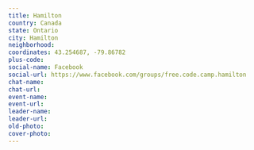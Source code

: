 ```yaml
---
title: Hamilton
country: Canada
state: Ontario
city: Hamilton
neighborhood: 
coordinates: 43.254687, -79.86782
plus-code:
social-name: Facebook
social-url: https://www.facebook.com/groups/free.code.camp.hamilton
chat-name:
chat-url:
event-name:
event-url:
leader-name:
leader-url:
old-photo: 
cover-photo:
---
```

